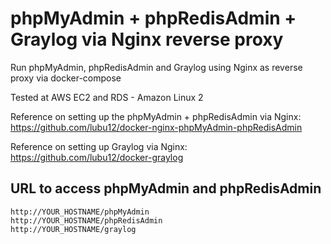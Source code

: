 # phpMyAdmin + phpRedisAdmin + Graylog via Nginx reverse proxy

Run phpMyAdmin, phpRedisAdmin and Graylog using Nginx as reverse proxy via docker-compose

Tested at AWS EC2 and RDS - Amazon Linux 2

Reference on setting up the phpMyAdmin + phpRedisAdmin via Nginx: https://github.com/lubu12/docker-nginx-phpMyAdmin-phpRedisAdmin

Reference on setting up Graylog via Nginx: https://github.com/lubu12/docker-graylog


## URL to access phpMyAdmin and phpRedisAdmin
```
http://YOUR_HOSTNAME/phpMyAdmin
http://YOUR_HOSTNAME/phpRedisAdmin
http://YOUR_HOSTNAME/graylog
```
